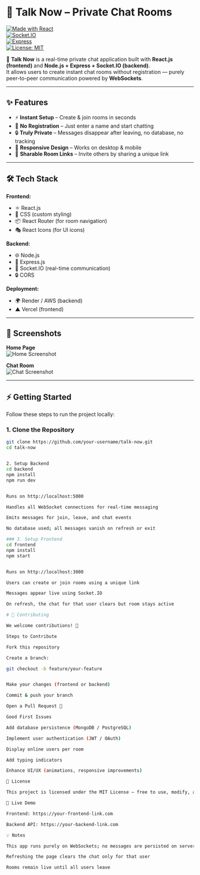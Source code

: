 # 💬 Talk Now – Private Chat Rooms  

[![Made with React](https://img.shields.io/badge/Made%20with-React-blue?logo=react)](https://reactjs.org/)  
[![Socket.IO](https://img.shields.io/badge/Powered%20by-Socket.IO-black?logo=socket.io)](https://socket.io/)  
[![Express](https://img.shields.io/badge/Backend-Express.js-green?logo=express)](https://expressjs.com/)  
[![License: MIT](https://img.shields.io/badge/License-MIT-yellow.svg)](LICENSE)  

🚀 **Talk Now** is a real-time private chat application built with **React.js (frontend)** and **Node.js + Express + Socket.IO (backend)**.  
It allows users to create instant chat rooms without registration — purely peer-to-peer communication powered by **WebSockets**.  

---

## ✨ Features
- ⚡ **Instant Setup** – Create & join rooms in seconds  
- 👤 **No Registration** – Just enter a name and start chatting  
- 🔒 **Truly Private** – Messages disappear after leaving, no database, no tracking  
- 📱 **Responsive Design** – Works on desktop & mobile  
- 🔗 **Sharable Room Links** – Invite others by sharing a unique link  

---

## 🛠️ Tech Stack  

**Frontend:**  
- ⚛️ React.js  
- 🎨 CSS (custom styling)  
- 📦 React Router (for room navigation)  
- 🎭 React Icons (for UI icons)  

**Backend:**  
- 🌐 Node.js  
- 🚀 Express.js  
- 🔌 Socket.IO (real-time communication)  
- 🔒 CORS  

**Deployment:**  
- 🌍 Render / AWS (backend)  
- ▲ Vercel (frontend)  

---

## 📸 Screenshots  

**Home Page**  
![Home Screenshot](./home.png)  

**Chat Room**  
![Chat Screenshot](./chatroom.png)  

---

## ⚡ Getting Started  

Follow these steps to run the project locally:

### 1. Clone the Repository
```bash
git clone https://github.com/your-username/talk-now.git
cd talk-now


2. Setup Backend
cd backend
npm install
npm run dev


Runs on http://localhost:5000

Handles all WebSocket connections for real-time messaging

Emits messages for join, leave, and chat events

No database used; all messages vanish on refresh or exit

### 3. Setup Frontend
cd frontend
npm install
npm start


Runs on http://localhost:3000

Users can create or join rooms using a unique link

Messages appear live using Socket.IO

On refresh, the chat for that user clears but room stays active

# 🤝 Contributing

We welcome contributions! 🎉

Steps to Contribute

Fork this repository

Create a branch:

git checkout -b feature/your-feature


Make your changes (frontend or backend)

Commit & push your branch

Open a Pull Request 🚀

Good First Issues

Add database persistence (MongoDB / PostgreSQL)

Implement user authentication (JWT / OAuth)

Display online users per room

Add typing indicators

Enhance UI/UX (animations, responsive improvements)

📜 License

This project is licensed under the MIT License – free to use, modify, and contribute.

🔗 Live Demo

Frontend: https://your-frontend-link.com

Backend API: https://your-backend-link.com

💡 Notes

This app runs purely on WebSockets; no messages are persisted on server or database

Refreshing the page clears the chat only for that user

Rooms remain live until all users leave
